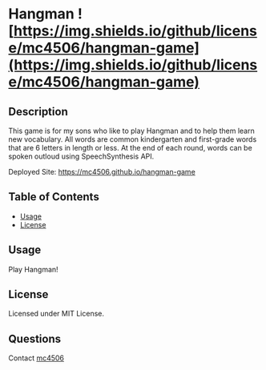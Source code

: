 # Hangman ![https://img.shields.io/github/license/mc4506/hangman-game](https://img.shields.io/github/license/mc4506/hangman-game)

## Description

This game is for my sons who like to play Hangman and to help them learn new vocabulary. All words are common kindergarten and first-grade words that are 6 letters in length or less. At the end of each round, words can be spoken outloud using SpeechSynthesis API.

Deployed Site: <https://mc4506.github.io/hangman-game>

## Table of Contents

* [Usage](#usage)
* [License](#license)

## Usage

Play Hangman!

## License

Licensed under MIT License.

## Questions

Contact [mc4506](mailto:mike4506@gmail.com)